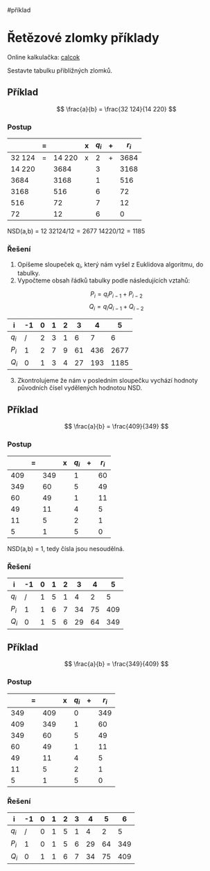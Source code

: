 #příklad 
# Řetězové zlomky příklady
Online kalkulačka: [calcok](https://calcok.com/cs/science-and-learning/302.php)

Sestavte tabulku přibližných zlomků.
## Příklad
$$
\frac{a}{b} = \frac{32 124}{14 220}
$$
### Postup
|  | = |  | x | $q_i$ | + | $r_i$ |
| ---- | ---- | ---- | ---- | ---- | ---- | ---- |
| 32 124 | = | 14 220 | x | 2 | + | 3684 |
| 14 220 |  | 3684 |  | 3 |  | 3168 |
| 3684 |  | 3168 |  | 1 |  | 516 |
| 3168 |  | 516 |  | 6 |  | 72 |
| 516 |  | 72 |  | 7 |  | 12 |
| 72 |  | 12 |  | 6 |  | 0 |
NSD(a,b) = 12
$32 124/12=2677$
$14 220/12=1185$
### Řešení
1) Opíšeme sloupeček $q_i$, který nám vyšel z Euklidova algoritmu, do tabulky.
2) Vypočteme obsah řádků tabulky podle následujících vztahů:

$$
P_i = q_iP_{i-1}+P_{i-2}
$$
$$
Q_i = q_iQ_{i-1}+Q_{i-2}
$$

| i     | -1  | 0   | 1   | 2   | 3   | 4   | 5   |
| ----- | --- | --- | --- | --- | --- | --- | --- |
| $q_i$ | /    | 2    | 3    | 1    | 6    | 7    | 6    |
| $P_i$ | 1    | 2    | 7    | 9    | 61    | 436    | 2677    |
| $Q_i$      | 0    | 1    | 3    | 4    | 27    | 193    | 1185    |
3) Zkontrolujeme že nám v posledním sloupečku vychází hodnoty původních čísel vydělených hodnotou NSD.
## Příklad
$$
\frac{a}{b} = \frac{409}{349}
$$

### Postup
|  | = |  | x | $q_i$ | + | $r_i$ |
| ---- | ---- | ---- | ---- | ---- | ---- | ---- |
| 409 |  | 349 |  | 1 |  | 60 |
| 349 |  | 60 |  | 5 |  | 49 |
| 60 |  | 49 |  | 1 |  | 11 |
| 49 |  | 11 |  | 4 |  | 5 |
| 11 |  | 5 |  | 2 |  | 1 |
| 5 |  | 1 |  | 5 |  | 0 |
NSD(a,b) = 1, tedy čísla jsou nesoudělná.
### Řešení
| i | -1 | 0 | 1 | 2 | 3 | 4 | 5 |
| ---- | ---- | ---- | ---- | ---- | ---- | ---- | ---- |
| $q_i$ | / | 1 | 5 | 1 | 4 | 2 | 5 |
| $P_i$ | 1 | 1 | 6 | 7 | 34 | 75 | 409 |
| $Q_i$ | 0 | 1 | 5 | 6 | 29 | 64 | 349 |

## Příklad
$$
\frac{a}{b} = \frac{349}{409}
$$
### Postup
|     | =   |     | x   | $q_i$ | +   | $r_i$ |
| --- | --- | --- | --- | ----- | --- | ----- |
| 349    |     | 409    |     | 0      |     | 349      |
| 409 |     | 349 |     | 1     |     | 60    |
| 349 |     | 60  |     | 5     |     | 49    |
| 60  |     | 49  |     | 1     |     | 11    |
| 49  |     | 11  |     | 4     |     | 5     |
| 11  |     | 5   |     | 2     |     | 1     |
| 5   |     | 1   |     | 5     |     | 0     |
### Řešení
| i | -1 | 0 | 1 | 2 | 3 | 4 | 5 | 6 |
| ---- | ---- | ---- | ---- | ---- | ---- | ---- | ---- | ---- |
| $q_i$ | / | 0 | 1 | 5 | 1 | 4 | 2 | 5 |
| $P_i$ | 1 | 0 | 1 | 5 | 6 | 29 | 64 | 349 |
| $Q_i$ | 0 | 1 | 1 | 6 | 7 | 34 | 75 | 409 |
